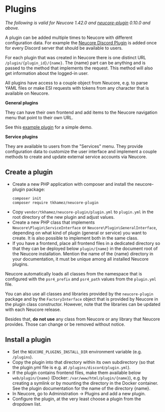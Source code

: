 # Plugins

_The following is valid for Neucore 1.42.0 and [neucore-plugin](https://github.com/tkhamez/neucore-plugin)
0.10.0 and above._

A plugin can be added multiple times to Neucore with different configuration data. For example the
[Neucore Discord Plugin](https://github.com/tkhamez/neucore-discord-plugin) is added once for every Discord
server that should be available to users.

For each plugin that was created in Neucore there is one distinct URL `/plugin/{plugin_id}/{name}`.
The {name} part can be anything and is passed to the method that implements the request. This method will also 
get information about the logged-in user.

All plugins have access to a couple object from Neucore, e.g. to parse YAML files or make ESI requests with
tokens from any character that is available on Neucore.

**General plugins**

They can have their own frontend and add items to the Neucore navigation menu that point to their own URL.

See this [example plugin](https://github.com/tkhamez/neucore-example-plugin) for a simple demo.

**Service plugins**

They are available to users from the "Services" menu. They provide configuration data to customize the 
user interface and implement a couple methods to create and update external service accounts via Neucore.


## Create a plugin

- Create a new PHP application with composer and install the neucore-plugin package:
  ```shell script
  composer init
  composer require tkhamez/neucore-plugin
  ```
- Copy `vendor/tkhamez/neucore-plugin/plugin.yml` to `plugin.yml` in the root directory of the new plugin
  and adjust values.
- Create a new PHP class that implements `Neucore\Plugin\ServiceInterface` or `Neucore\Plugin\GeneralInterface`,
  depending on what kind of plugin (general or service) you want to create. It is also possible to implement both
  in the same class.
- If you have a frontend, place all frontend files in a dedicated directory so that they can be deployed below
  `plugin/{name}` in the document root of the Neucore installation. Mention the name of the {name} directory in your 
  documentation, it must be unique among all installed Neucore plugins.

Neucore automatically loads all classes from the namespace that is configured with the `psr4_prefix` and 
`psr4_path` values from the `plugin.yml` file.

You can also use all classes and libraries provided by the `neucore-plugin` package and by the `FactoryInterface`
object that is provided by Neucore in the plugin class constructor. However, note that the libraries can be updated 
with each Neucore release.

Besides that, **do not use** any class from Neucore or any library that Neucore provides. Those can change or
be removed without notice.


## Install a plugin

- Set the `NEUCORE_PLUGINS_INSTALL_DIR` environment variable (e.g. `/plugins`).
- Copy the plugin into that directory within its own subdirectory (so that the plugin.yml file is e.g. 
  at `/plugins/discord/plugin.yml`).
- If the plugin contains frontend files, make them available below `web/plugin/{name}` (Docker: 
  `/var/www/html/plugin/{name}`), e.g. by creating a symlink or by mounting the directory in the Docker container. 
  See the plugin documentation for the name of the directory {name}.
- In Neucore, go to Administration -> Plugins and add a new plugin.
- Configure the plugin, at the very least choose a plugin from the dropdown list.
